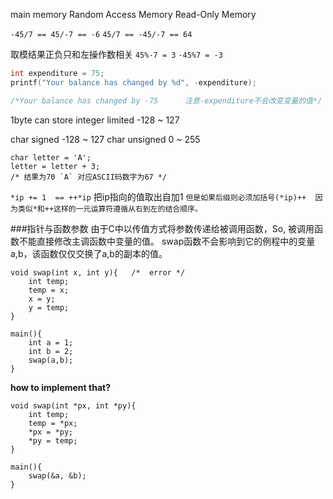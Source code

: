 main memory
Random Access Memory
Read-Only Memory 


`-45/7 == 45/-7 == -6`
`45/7 == -45/-7 == 64`

取模结果正负只和左操作数相关
`45%-7 = 3`
`-45%7 = -3`

```c
int expenditure = 75;
printf("Your balance has changed by %d", -expenditure);

/*Your balance has changed by -75      注意-expenditure不会改变变量的值*/
```


1byte can store integer limited -128 ~ 127 



char  signed -128 ~ 127
char  unsigned 0 ~ 255

```
char letter = 'A';
letter = letter + 3;
/* 结果为70 `A` 对应ASCII码数字为67 */
```



`*ip += 1  == ++*ip`  把ip指向的值取出自加1
`但是如果后缀则必须加括号(*ip)++  因为类似*和++这样的一元运算符遵循从右到左的结合顺序。`


###指针与函数参数
由于C中以传值方式将参数传递给被调用函数，So, 被调用函数不能直接修改主调函数中变量的值。
swap函数不会影响到它的例程中的变量a,b，该函数仅仅交换了a,b的副本的值。
```
void swap(int x, int y){   /*  error */
	int temp;
	temp = x;
  	x = y;
	y = temp;
}

main(){
	int a = 1;
	int b = 2;
	swap(a,b);
}
```

**how to implement that?**
```
void swap(int *px, int *py){
	int temp;
	temp = *px;
	*px = *py;
	*py = temp;
}

main(){
	swap(&a, &b);
}
```









